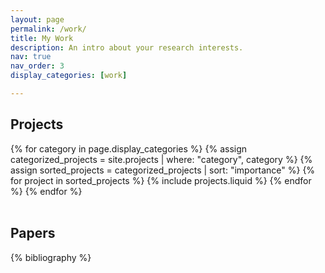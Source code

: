 ```yaml
---
layout: page
permalink: /work/
title: My Work
description: An intro about your research interests.
nav: true
nav_order: 3
display_categories: [work]

---
```


<!-- _pages/publications.md -->
<div class="publications">

<h2>Projects</h2>
{% for category in page.display_categories %}
  {% assign categorized_projects = site.projects | where: "category", category %}
  {% assign sorted_projects = categorized_projects | sort: "importance" %}
  <!-- Generate cards for each project -->
    {% for project in sorted_projects %}
      {% include projects.liquid %}
    {% endfor %}
  {% endfor %}

<br />
<br />
<h2>Papers</h2>
{% bibliography %}

<br />
<br />

</div>
